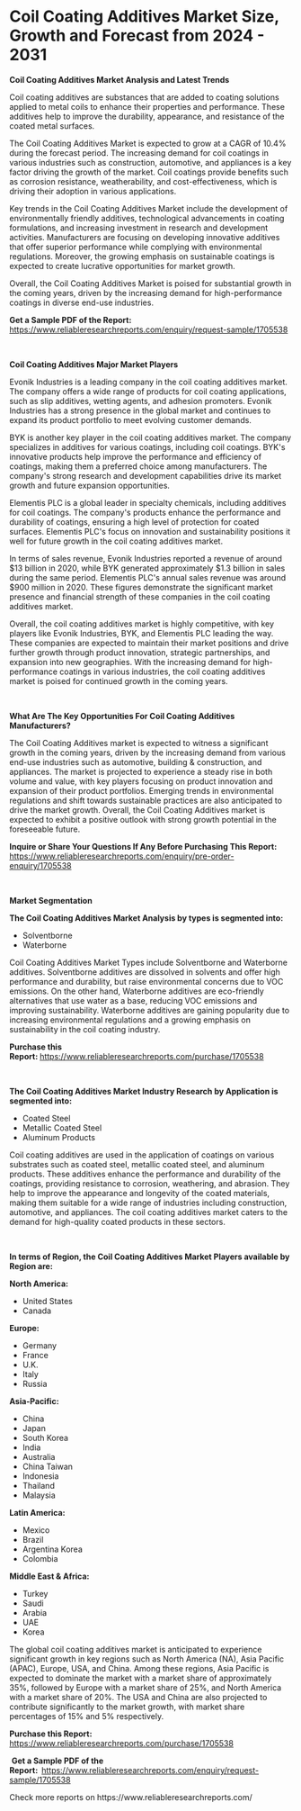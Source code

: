 <p><h1>Coil Coating Additives Market Size, Growth and Forecast from 2024 - 2031</h1></p><p><strong>Coil Coating Additives Market Analysis and Latest Trends</strong></p>
<p><p>Coil coating additives are substances that are added to coating solutions applied to metal coils to enhance their properties and performance. These additives help to improve the durability, appearance, and resistance of the coated metal surfaces. </p><p>The Coil Coating Additives Market is expected to grow at a CAGR of 10.4% during the forecast period. The increasing demand for coil coatings in various industries such as construction, automotive, and appliances is a key factor driving the growth of the market. Coil coatings provide benefits such as corrosion resistance, weatherability, and cost-effectiveness, which is driving their adoption in various applications. </p><p>Key trends in the Coil Coating Additives Market include the development of environmentally friendly additives, technological advancements in coating formulations, and increasing investment in research and development activities. Manufacturers are focusing on developing innovative additives that offer superior performance while complying with environmental regulations. Moreover, the growing emphasis on sustainable coatings is expected to create lucrative opportunities for market growth.</p><p>Overall, the Coil Coating Additives Market is poised for substantial growth in the coming years, driven by the increasing demand for high-performance coatings in diverse end-use industries.</p></p>
<p><strong>Get a Sample PDF of the Report:&nbsp;</strong> <a href="https://www.reliableresearchreports.com/enquiry/request-sample/1705538">https://www.reliableresearchreports.com/enquiry/request-sample/1705538</a></p>
<p>&nbsp;</p>
<p><strong>Coil Coating Additives Major Market Players</strong></p>
<p><p>Evonik Industries is a leading company in the coil coating additives market. The company offers a wide range of products for coil coating applications, such as slip additives, wetting agents, and adhesion promoters. Evonik Industries has a strong presence in the global market and continues to expand its product portfolio to meet evolving customer demands.</p><p>BYK is another key player in the coil coating additives market. The company specializes in additives for various coatings, including coil coatings. BYK's innovative products help improve the performance and efficiency of coatings, making them a preferred choice among manufacturers. The company's strong research and development capabilities drive its market growth and future expansion opportunities.</p><p>Elementis PLC is a global leader in specialty chemicals, including additives for coil coatings. The company's products enhance the performance and durability of coatings, ensuring a high level of protection for coated surfaces. Elementis PLC's focus on innovation and sustainability positions it well for future growth in the coil coating additives market.</p><p>In terms of sales revenue, Evonik Industries reported a revenue of around $13 billion in 2020, while BYK generated approximately $1.3 billion in sales during the same period. Elementis PLC's annual sales revenue was around $900 million in 2020. These figures demonstrate the significant market presence and financial strength of these companies in the coil coating additives market.</p><p>Overall, the coil coating additives market is highly competitive, with key players like Evonik Industries, BYK, and Elementis PLC leading the way. These companies are expected to maintain their market positions and drive further growth through product innovation, strategic partnerships, and expansion into new geographies. With the increasing demand for high-performance coatings in various industries, the coil coating additives market is poised for continued growth in the coming years.</p></p>
<p>&nbsp;</p>
<p><strong>What Are The Key Opportunities For Coil Coating Additives Manufacturers?</strong></p>
<p><p>The Coil Coating Additives market is expected to witness a significant growth in the coming years, driven by the increasing demand from various end-use industries such as automotive, building & construction, and appliances. The market is projected to experience a steady rise in both volume and value, with key players focusing on product innovation and expansion of their product portfolios. Emerging trends in environmental regulations and shift towards sustainable practices are also anticipated to drive the market growth. Overall, the Coil Coating Additives market is expected to exhibit a positive outlook with strong growth potential in the foreseeable future.</p></p>
<p><strong>Inquire or Share Your Questions If Any Before Purchasing This Report:</strong> <a href="https://www.reliableresearchreports.com/enquiry/pre-order-enquiry/1705538">https://www.reliableresearchreports.com/enquiry/pre-order-enquiry/1705538</a></p>
<p>&nbsp;</p>
<p><strong>Market Segmentation</strong></p>
<p><strong>The Coil Coating Additives Market Analysis by types is segmented into:</strong></p>
<p><ul><li>Solventborne</li><li>Waterborne</li></ul></p>
<p><p>Coil Coating Additives Market Types include Solventborne and Waterborne additives. Solventborne additives are dissolved in solvents and offer high performance and durability, but raise environmental concerns due to VOC emissions. On the other hand, Waterborne additives are eco-friendly alternatives that use water as a base, reducing VOC emissions and improving sustainability. Waterborne additives are gaining popularity due to increasing environmental regulations and a growing emphasis on sustainability in the coil coating industry.</p></p>
<p><strong>Purchase this Report:&nbsp;</strong><a href="https://www.reliableresearchreports.com/purchase/1705538">https://www.reliableresearchreports.com/purchase/1705538</a></p>
<p>&nbsp;</p>
<p><strong>The Coil Coating Additives Market Industry Research by Application is segmented into:</strong></p>
<p><ul><li>Coated Steel</li><li>Metallic Coated Steel</li><li>Aluminum Products</li></ul></p>
<p><p>Coil coating additives are used in the application of coatings on various substrates such as coated steel, metallic coated steel, and aluminum products. These additives enhance the performance and durability of the coatings, providing resistance to corrosion, weathering, and abrasion. They help to improve the appearance and longevity of the coated materials, making them suitable for a wide range of industries including construction, automotive, and appliances. The coil coating additives market caters to the demand for high-quality coated products in these sectors.</p></p>
<p>&nbsp;</p>
<p><strong>In terms of Region, the Coil Coating Additives Market Players available by Region are:</strong></p>
<p>
    <p> <strong> North America: </strong>
        <ul>
            <li>United States</li>
            <li>Canada</li>
        </ul>
        </p> 
    <p> <strong> Europe: </strong>
        <ul>
            <li>Germany</li>
            <li>France</li>
            <li>U.K.</li>
            <li>Italy</li>
            <li>Russia</li>
        </ul>
        </p> 
    <p> <strong> Asia-Pacific: </strong>
        <ul>
            <li>China</li>
            <li>Japan</li>
            <li>South Korea</li>
            <li>India</li>
            <li>Australia</li>
            <li>China Taiwan</li>
            <li>Indonesia</li>
            <li>Thailand</li>
            <li>Malaysia</li>
        </ul>
        </p> 
    <p> <strong> Latin America: </strong>
        <ul>
            <li>Mexico</li>
            <li>Brazil</li>
            <li>Argentina Korea</li>
            <li>Colombia</li>
        </ul>
        </p> 
    <p> <strong> Middle East & Africa: </strong>
        <ul>
            <li>Turkey</li>
            <li>Saudi</li>
            <li>Arabia</li>
            <li>UAE</li>
            <li>Korea</li>
        </ul>
    </p>
    </p>
<p><p>The global coil coating additives market is anticipated to experience significant growth in key regions such as North America (NA), Asia Pacific (APAC), Europe, USA, and China. Among these regions, Asia Pacific is expected to dominate the market with a market share of approximately 35%, followed by Europe with a market share of 25%, and North America with a market share of 20%. The USA and China are also projected to contribute significantly to the market growth, with market share percentages of 15% and 5% respectively.</p></p>
<p><strong>Purchase this Report: </strong><a href="https://www.reliableresearchreports.com/purchase/1705538">https://www.reliableresearchreports.com/purchase/1705538</a></p>
<p>&nbsp;<strong>Get a Sample PDF of the Report:&nbsp;&nbsp;</strong><a href="https://www.reliableresearchreports.com/enquiry/request-sample/1705538">https://www.reliableresearchreports.com/enquiry/request-sample/1705538</a></p>
<p><strong></strong></p>
<p>Check more reports on https://www.reliableresearchreports.com/</p>